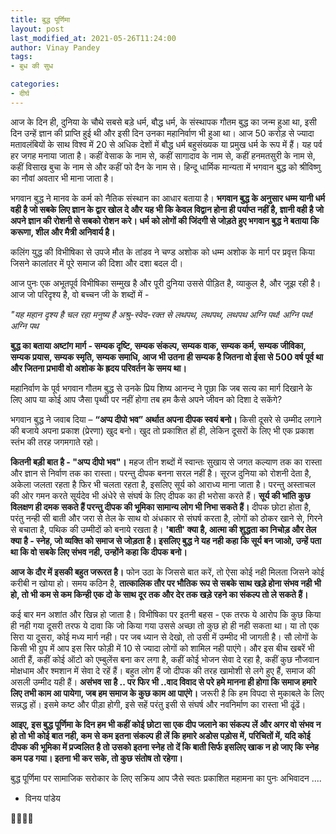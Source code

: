 ```yaml
---
title: बुद्ध पूर्णिमा
layout: post
last_modified_at: 2021-05-26T11:24:00
author: Vinay Pandey
tags:
- बुध की सुध

categories:
- दीर्घ
---
```

आज के दिन ही, दुनिया के चौथे सबसे बड़े धर्म, बौद्ध धर्म, के संस्थापक गौतम बुद्ध का जन्म हुआ था, इसी दिन उन्हें ज्ञान की प्राप्ति हुई थी और इसी दिन उनका महानिर्वाण भी हुआ था। आज 50 करोड़ से ज्यादा मतावलंबियों के साथ विश्व में 20 से अधिक देशों में बौद्ध धर्म बहुसंख्यक या प्रमुख धर्म के रूप में हैं। यह पर्व हर जगह मनाया जाता है। कहीं वेसाक के नाम से, कहीं सागादाव के नाम से, कहीं हनमतसुरी के नाम से, कहीं विसाख बुचा के नाम से और कहीं फो दैन के नाम से। हिन्दू धार्मिक मान्यता में भगवान बुद्ध को श्रीविष्णु का नौवां अवतार भी माना जाता है।  

भगवान बुद्ध ने मानव के कर्म को नैतिक संस्थान का आधार बताया है। **भगवान बुद्ध के अनुसार धम्म यानी धर्म वही है जो सबके लिए ज्ञान के द्वार खोल दे और यह भी कि केवल विद्वान होना ही पर्याप्त नहीं है, ज्ञानी वही है जो अपने ज्ञान की रोशनी से सबको रोशन करे। धर्म को लोगों की जिंदगी से जोड़ते हुए भगवान बुद्ध ने बताया कि करूणा, शील और मैत्री अनिवार्य है।**

कलिंग युद्ध की विभीषिका से उपजे मौत के तांडव ने चण्ड अशोक को धम्म अशोक के मार्ग पर प्रवृत्त किया जिसने कालांतर में पूरे समाज की दिशा और दशा बदल दी। 

आज पुनः एक अभूतपूर्व विभीषिका सम्मुख है और पूरी दुनिया उससे पीड़ित है, व्याकुल है, और जूझ रही है। आज जो परिदृश्य है, वो बच्चन जी के शब्दों में - 

*"यह महान दृश्य है*
*चल रहा मनुष्य है*
*अश्रु-स्वेद-रक्त से*
*लथपथ, लथपथ, लथपथ*
*अग्नि पथ! अग्नि पथ! अग्नि पथ*

**बुद्ध का बताया अष्टांग मार्ग - सम्यक दृष्टि, सम्यक संकल्प, सम्यक वाक, सम्यक कर्म, सम्यक जीविका, सम्यक प्रयास, सम्यक स्मृति, सम्यक समाधि, आज भी उतना ही सम्यक है जितना वो ईसा से 500 वर्ष पूर्व था और जितना प्रभावी वो अशोक के ह्रदय परिवर्तन के समय था।** 

महानिर्वाण के पूर्व भगवान गौतम बुद्ध से उनके प्रिय शिष्य आनन्द ने पूछा कि जब सत्य का मार्ग दिखाने के लिए आप या कोई आप जैसा पृथ्वी पर नहीं होगा तब हम कैसे अपने जीवन को दिशा दे सकेंगे?

भगवान बुद्ध ने जवाब दिया – **“अप्प दीपो भव” अर्थात अपना दीपक स्वयं बनो।** किसी दूसरे से उम्मीद लगाने की बजाये अपना प्रकाश (प्रेरणा) खुद बनो। खुद तो प्रकाशित हों ही, लेकिन दूसरों के लिए भी एक प्रकाश स्तंभ की तरह जगमगाते रहो।

**कितनी बड़ी बात है - "अप्प दीपो भव"।** महज तीन शब्दों में स्वान्तः सुखाय से जगत कल्याण तक का रास्ता और ज्ञान से निर्वाण तक का रास्ता। परन्तु दीपक बनना सरल नहीं है। सूरज दुनिया को रोशनी देता है, अकेला जलता रहता है फिर भी चलता रहता है, इसलिए सूर्य को आराध्य माना जाता है। परन्तु अस्ताचल की ओर गमन करते सूर्यदेव भी अंधेरे से संघर्ष के लिए  दीपक का ही भरोसा करते हैं। **सूर्य की भांति कुछ विलक्षण ही दमक सकते हैं परन्तु दीपक की भूमिका सामान्य लोग भी निभा सकते हैं।** दीपक छोटा होता है, परंतु नन्ही सी बाती और जरा से तेल के साथ वो अंधकार से संघर्ष करता है, लोगों को ठोकर खाने से, गिरने से बचाता है, पथिक की उम्मीदों को बनाये रखता है।  **'बाती' क्या है, आत्मा की शुद्धता का निचोड़ और तेल क्या है - स्नेह, जो व्यक्ति को समाज से जोड़ता है। इसलिए बुद्ध ने यह नही कहा कि सूर्य बन जाओ, उन्हें पता था कि वो सबके लिए संभव नही, उन्होंने कहा कि दीपक बनो।**

**आज के दौर में इसकी बहुत जरूरत है।** फोन उठा के जिससे बात करें, तो ऐसा कोई नही मिलता जिसने कोई करीबी न खोया हो। समय कठिन है, **तात्कालिक तौर पर भौतिक रूप से सबके साथ खड़े होना संभव नही भी हो, तो भी कम से कम किन्ही एक दो के साथ दूर तक और देर तक खड़े रहने का संकल्प तो ले सकते हैं।**

कई बार मन अशांत और खिन्न हो जाता है। विभीषिका पर इतनी बहस -  एक तरफ ये आरोप कि कुछ किया ही नही गया दूसरी तरफ ये दावा कि जो किया गया उससे अच्छा तो कुछ हो ही नही सकता था। या तो एक सिरा या दूसरा, कोई मध्य मार्ग नही। पर जब ध्यान से देखो, तो उसी में उम्मीद भी जागती है। सौ लोगों के किसी भी ग्रुप में आप इस सिर फोड़ी में 10 से ज्यादा लोगों को शामिल नही पाएंगे। और इस बीच खबरें भी आती हैं, कहीं कोई ऑटो को एम्बुलेंस बना कर लगा है, कहीं कोई भोजन सेवा दे रहा है, कहीं कुछ नौजवान मोक्षधाम और श्मशान में सेवा दे रहें हैं। बहुत लोग हैं जो दीपक की तरह खामोशी से लगे हुए हैं, समाज की असली उम्मीद यही हैं।  **असंभव सा है .. पर फिर भी ..वाद विवाद से परे हमे मानना ही होगा कि समाज हमारे लिए तभी काम आ पायेगा, जब हम समाज के कुछ काम आ पाएंगे।** जरूरी है कि हम विपदा से मुकाबले के लिए सन्नद्ध हों। इसमे कष्ट और पीड़ा होगी, इसे सहें परंतु इसी से संघर्ष और नवनिर्माण का रास्ता भी ढूंढें। 

**आइए, इस बुद्ध पूर्णिमा के दिन हम भी कहीं कोई छोटा सा एक दीप जलाने का संकल्प लें और अगर वो संभव न हो तो भी कोई बात नही, कम से कम इतना संकल्प ही लें कि हमारे अडोस पड़ोस में, परिचितों में, यदि कोई दीपक की भूमिका में प्रज्वलित है तो उसको इतना स्नेह तो दें कि बाती सिर्फ इसलिए खाक न हो जाए कि स्नेह कम पड गया।  इतना भी कर सके, तो कुछ संतोष तो रहेगा।**

बुद्ध पूर्णिमा पर  सामाजिक सरोकार के लिए सक्रिय आप जैसे स्वतः प्रकाशित महामना का पुनः अभिवादन ....

- विनय पांडेय

🙏🌷🌷🙏


